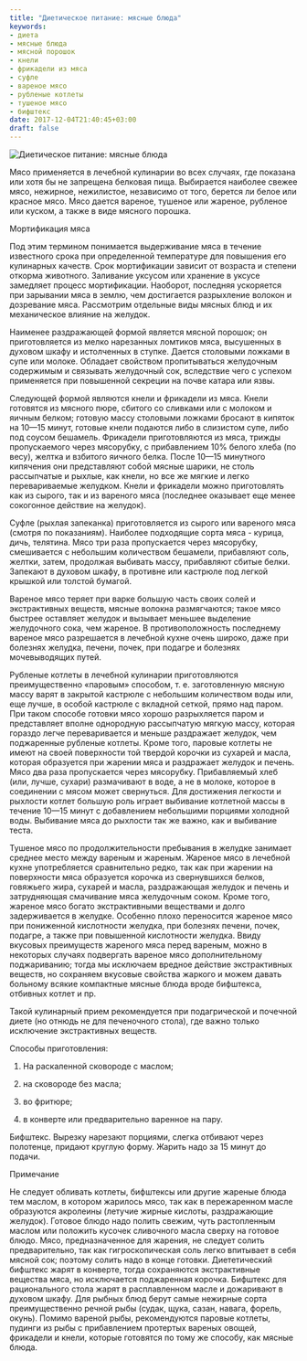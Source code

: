 ```yaml
---
title: "Диетическое питание: мясные блюда"
keywords:
- диета
- мясные блюда
- мясной порошок
- кнели
- фрикадели из мяса
- суфле
- вареное мясо
- рубленые котлеты
- тушеное мясо
- бифштекс
date: 2017-12-04T21:40:45+03:00
draft: false
---
```


![Диетическое питание: мясные блюда](/images/post_4.jpg)

Мясо применяется в лечебной кулинарии во всех случаях, где показана или хотя бы не запрещена белковая пища. Выбирается наиболее свежее мясо, нежирное, нежилистое, независимо от того, берется ли белое или красное мясо. Мясо дается вареное, тушеное или жареное, рубленое или куском, а также в виде мясного порошка.<!--more-->


Мортификация мяса


Под этим термином понимается выдерживание мяса в течение известного срока при определенной температуре для повышения его кулинарных качеств. Срок мортификации зависит от возраста и степени откорма животного. Заливание уксусом или хранение в уксусе замедляет процесс мортификации. Наоборот, последняя ускоряется при зарывании мяса в землю, чем достигается разрыхление волокон и дозревание мяса. Рассмотрим отдельные виды мясных блюд и их механическое влияние на желудок.


Наименее раздражающей формой является мясной порошок; он приготовляется из мелко нарезанных ломтиков мяса, высушенных в духовом шкафу и истолченных в ступке. Дается столовыми ложками в супе или молоке. Обладает свойством пропитываться желудочным содержимым и связывать желудочный сок, вследствие чего с успехом применяется при повышенной секреции на почве катара или язвы.


Следующей формой являются кнели и фрикадели из мяса. Кнели готовятся из мясного пюре, сбитого со сливками или с молоком и яичным белком; готовую массу столовыми ложками бросают в кипяток на 10—15 минут, готовые кнели подаются либо в слизистом супе, либо под соусом бешамель. Фрикадели приготовляются из мяса, трижды пропускаемого через мясорубку, с прибавлением 10% белого хлеба (по весу), желтка и взбитого яичного белка. После 10—15 минутного кипячения они представляют собой мясные шарики, не столь рассыпчатые и рыхлые, как кнели, но все же мягкие и легко перевариваемые желудком. Кнели и фрикадели можно приготовлять как из сырого, так и из вареного мяса (последнее оказывает еще менее сокогонное действие на желудок).


Суфле (рыхлая запеканка) приготовляется из сырого или вареного мяса (смотря по показаниям). Наиболее подходящие сорта мяса - курица, дичь, телятина. Мясо три раза пропускается через мясорубку, смешивается с небольшим количеством бешамели, прибавляют соль, желтки, затем, продолжая выбивать массу, прибавляют сбитые белки. Запекают в духовом шкафу, в противне или кастрюле под легкой крышкой или толстой бумагой.


Вареное мясо теряет при варке большую часть своих солей и экстрактивных веществ, мясные волокна размягчаются; такое мясо быстрее оставляет желудок и вызывает меньшее выделение желудочного сока, чем жареное. В противоположность последнему вареное мясо разрешается в лечебной кухне очень широко, даже при болезнях желудка, печени, почек, при подагре и болезнях мочевыводящих путей.


Рубленые котлеты в лечебной кулинарии приготовляются преимущественно «паровым» способом, т. е. заготовленную мясную массу варят в закрытой кастрюле с небольшим количеством воды или, еще лучше, в особой кастрюле с вкладной сеткой, прямо над паром. При таком способе готовки мясо хорошо разрыхляется паром и представляет вполне однородную рассыпчатую мягкую массу, которая гораздо легче переваривается и меньше раздражает желудок, чем поджаренные рубленые котлеты. Кроме того, паровые котлеты не имеют на своей поверхности той твердой корочки из сухарей и масла, которая образуется при жарении мяса и раздражает желудок и печень. Мясо два раза пропускается через мясорубку. Прибавляемый хлеб (или, лучше, сухари) размачивают в воде, а не в молоке, которое в соединении с мясом может свернуться. Для достижения легкости и рыхлости котлет большую роль играет выбивание котлетной массы в течение 10—15 минут с добавлением небольшими порциями холодной воды. Выбивание мяса до рыхлости так же важно, как и выбивание теста.


Тушеное мясо по продолжительности пребывания в желудке занимает среднее место между вареным и жареным. Жареное мясо в лечебной кухне употребляется сравнительно редко, так как при жарении на поверхности мяса образуется корочка из свернувшихся белков, говяжьего жира, сухарей и масла, раздражающая желудок и печень и затрудняющая смачивание мяса желудочным соком. Кроме того, жареное мясо богато экстрактивными веществами и долго задерживается в желудке. Особенно плохо переносится жареное мясо при пониженной кислотности желудка, при болезнях печени, почек, подагре, а также при повышенной кислотности желудка. Ввиду вкусовых преимуществ жареного мяса перед вареным, можно в некоторых случаях подвергать вареное мясо дополнительному поджариванию; тогда мы исключаем вредное действие экстрактивных веществ, но сохраняем вкусовые свойства жаркого и можем давать больному всякие компактные мясные блюда вроде бифштекса, отбивных котлет и пр.


Такой кулинарный прием рекомендуется при подагрической и почечной диете (но отнюдь не для печеночного стола), где важно только исключение экстрактивных веществ.


Способы приготовления:


1) На раскаленной сковороде с маслом;

2) на сковороде без масла;

3) во фритюре;

4) в конверте или предварительно варенное на пару.


Бифштекс. Вырезку нарезают порциями, слегка отбивают через полотенце, придают круглую форму. Жарить надо за 15 минут до подачи.


Примечание


Не следует обливать котлеты, бифштексы или другие жареные блюда тем маслом, в котором жарилось мясо, так как в пережаренном масле образуются акролеины (летучие жирные кислоты, раздражающие желудок). Готовое блюдо надо полить свежим, чуть растопленным маслом или положить кусочек сливочного масла сверху на готовое блюдо. Мясо, предназначенное для жарения, не следует солить предварительно, так как гигроскопическая соль легко впитывает в себя мясной сок; поэтому солить надо в конце готовки. Диететический бифштекс жарят в конверте, тогда сохраняются экстрактивные вещества мяса, но исключается поджаренная корочка. Бифштекс для рационального стола жарят в расплавленном масле и дожаривают в духовом шкафу. Для рыбных блюд берут самые нежирные сорта преимущественно речной рыбы (судак, щука, сазан, навага, форель, окунь). Помимо вареной рыбы, рекомендуются паровые котлеты, пудинги из рыбы с прибавлением протертых вареных овощей, фрикадели и кнели, которые готовятся по тому же способу, как мясные блюда.

